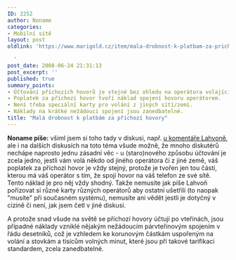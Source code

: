 ```yaml
---
ID: 2252
author: Noname
categories:
- Mobilní sítě
layout: post
oldlink: 'https://www.marigold.cz/item/mala-drobnost-k-platbam-za-prichozi-hovory

  '
post_date: 2008-06-24 21:31:13
post_excerpt: ''
published: true
summary_points:
- Účtování příchozích hovorů je stejné bez ohledu na operátora volajícího.
- Poplatek za příchozí hovor tvoří náklad spojení hovoru operátorem.
- Není třeba speciální karty pro volání z jiných sítí/zemí.
- Náklady na krátké nežádoucí spojení jsou zanedbatelné.
title: "Malá drobnost k platbám za příchozí hovory"
---
```


<strong>Noname píše:</strong> všiml jsem si toho tady v diskusi, např. <a href="http://www.marigold.cz/item/ano-platit-za-prichozi-hovory-na-mobil-se-vyplati#comment-178633">u komentáře Lahvoně</a>, ale i na dalších diskusích na toto téma všude možně, že mnoho diskutérů nechápe naprosto jednu zásadní věc - u (staro)nového způsobu účtování je zcela jedno, jestli vám volá někdo od jiného operátora či z jiné země, váš poplatek za příchozí hovor je vždy stejný, protože je tvořen jen tou částí, kterou má váš operátor s tím, že spojí hovor na váš telefon ze své sítě. Tento náklad je pro něj vždy shodný. Takže nemusíte jak píše Lahvoň pořizovat si různé karty různých operátorů aby ostatní ušetřili (to naopak "musíte" při současném systému), nemusíte ani vědět jestli je dotyčný v cizině či není, jak jsem četl v jiné diskusi.

A protože snad všude na světě se příchozí hovory účtují po vteřinách, jsou případné náklady vzniklé nějakým nežádoucím párvteřinovým spojením v řádu desetníků, což je vzhledem ke korunovým částkám uspořeným na volání a stovkám a tisícům volných minut, které jsou při takové tarifikaci standardem, zcela zanedbatelné.